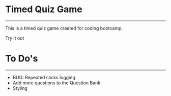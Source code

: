 <h1>Timed Quiz Game</h1>
<hr>
<p>This is a timed quiz game craeted for coding bootcamp.</p>
<a hraf="https://gnefkow.github.io/TriviaGame/">Try it out</a>


<h1> To Do's </h1>
<hr>
<ul>
  <li>BUG: Repeated clicks logging</li>
  <li>Add more questions to the Question Bank</li>
  <li>Styling</li>